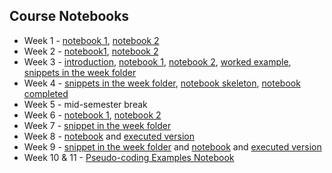 ## Course Notebooks

- Week 1 - [notebook 1](https://github.com/tisimpson/pbi/blob/main/notebooks/week1_practical_introduction.ipynb), [notebook 2](https://github.com/tisimpson/pbi/blob/main/notebooks/week1_example_notebook.ipynb)
- Week 2 - [notebook1](https://github.com/tisimpson/pbi/blob/main/notebooks/week2/week2_lecture4_introduction.ipynb), [notebook 2](https://github.com/tisimpson/pbi/blob/main/notebooks/week2/week2_lecture4_notebook.ipynb)
- Week 3 - [introduction](https://github.com/tisimpson/pbi/blob/main/notebooks/week3/week3_lecture6_introduction.ipynb), [notebook 1](https://github.com/tisimpson/pbi/blob/main/notebooks/week3/week3_lecture6_notebook1.ipynb), [notebook 2](https://github.com/tisimpson/pbi/blob/main/notebooks/week3/week3_lecture6_notebook2.ipynb), [worked example](https://github.com/tisimpson/pbi/blob/main/notebooks/week3/week3_lecture6_notebook2_workedexample.ipynb), [snippets in the week folder](https://github.com/tisimpson/pbi/tree/main/notebooks/week3)
- Week 4 - [snippets in the week folder](https://github.com/tisimpson/pbi/tree/main/notebooks/week4), [notebook skeleton](https://github.com/tisimpson/pbi/blob/main/notebooks/week4/week4_lecture8_notebook1.ipynb), [notebook completed](https://github.com/tisimpson/pbi/blob/main/notebooks/week4/week4_lecture8_notebook1_completed.ipynb)
- Week 5 - mid-semester break
- Week 6 - [notebook 1](https://github.com/tisimpson/pbi/blob/main/notebooks/week6/week6_lecture10_notebook1.ipynb), [notebook 2](https://github.com/tisimpson/pbi/blob/main/notebooks/week6/week6_lecture10_notebook2.ipynb)
- Week 7 - [snippet in the week folder](https://github.com/tisimpson/pbi/tree/main/notebooks/week7)
- Week 8 - [notebook](https://github.com/tisimpson/pbi/blob/main/notebooks/week8/week8_lecture14_notebook1.ipynb) and [executed version](https://github.com/tisimpson/pbi/blob/main/notebooks/week8/week8_lecture14_notebook2.ipynb)
- Week 9 - [snippet in the week folder](https://github.com/tisimpson/pbi/tree/main/notebooks/week9) and [notebook](https://github.com/tisimpson/pbi/blob/main/notebooks/week9/week9_lecture16_notebook1.ipynb) and [executed version](https://github.com/tisimpson/pbi/blob/main/notebooks/week9/week9_lecture16_notebook2.ipynb)
- Week 10 & 11 - [Pseudo-coding Examples Notebook](https://github.com/tisimpson/pbi/blob/main/notebooks/week10_11/week11_lecture19_pseudocoding.ipynb)
